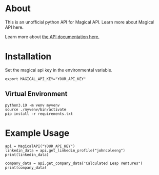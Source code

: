 # About
This is an unofficial python API for Magical API.  Learn more about Magical API here.  

Learn more about [the API documentation here.](https://docs.magicalapi.com/)

# Installation
Set the magical api key in the environmental variable. 

```export MAGICAL_API_KEY="YOUR_API_KEY"```

## Virtual Environment
```
python3.10 -m venv myvenv
source ./myvenv/bin/activate
pip install -r requirements.txt
```

# Example Usage

```
api = MagicalAPI("YOUR_API_KEY")
linkedin_data = api.get_linkedin_profile("johncoleeng")
print(linkedin_data)

company_data = api.get_company_data("Calculated Leap Ventures")
print(company_data)
```
